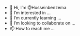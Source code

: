 - 👋 Hi, I’m @Hosseinbenzema
- 👀 I’m interested in ...
- 🌱 I’m currently learning ...
- 💞️ I’m looking to collaborate on ...
- 📫 How to reach me ...

<!---
Hosseinbenzema/Hosseinbenzema is a ✨ special ✨ repository because its `README.md` (this file) appears on your GitHub profile.
You can click the Preview link to take a look at your changes.
--->
